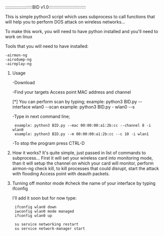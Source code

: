 ::::::::::::::::::::::BID v1.0::::::::::::::::::::::::::::::

This is simple python3 script which uses subprocess to call functions that will help you to perform DOS attack on wireless networks... 

To make this work, you will need to have python installed and you'll need to work on linux


Tools that you will need to have installed:
	
	-airmon-ng
	-airodump-ng
	-aireplay-ng


1. Usage

	-Download

	-Find your targets Access point MAC address and channel

	[*] You can perform scan by typing;
		example: python3 BID.py --interface wlan0 --scan
		example: python3 BID.py - wlan0 --s


	-Type in next command line;
	
		example: python3 BID.py --mac 00:00:00:a1:2b:cc --channel 8 -i wlan0   
		example: python3 BID.py --m 00:00:00:a1:2b:cc --c 10 -i wlan1   


	-To stop the program press CTRL-D

	
2. How it works?
	It's quite simple, just passed in list of commands to subprocess...
	First it will set your wireless card into monitoring mode,
	than it will setup the channel on which your card will monitor,
	perform airmon-ng check kill, to kill processes that could disrupt,
	start the attack with flooding Access point with deauth packets.
	
3. Turning off monitor mode
	#check the name of your interface by typing ifconfig
	
	I'll add it soon but for now type:
		
		ifconfig wlan0 down
		iwconfig wlan0 mode managed
		ifconfig wlan0 up
		
		su service networking restart
		su service network-manager start


